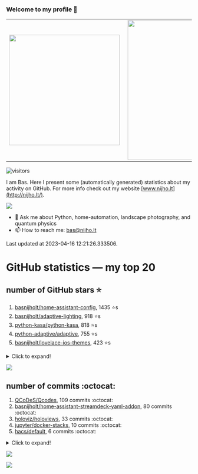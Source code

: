 ### Welcome to my profile 👋

<center>
  <table>
    <tr>
        <td><img width="300px" align="left" src="https://github-readme-stats.vercel.app/api/top-langs/?username=basnijholt&hide=TeX,Jupyter%20Notebook&layout=compact&theme=radical" /></td>
        <td><img align='right' src="https://github-readme-stats.vercel.app/api?username=basnijholt&show_icons=true&theme=radical" width="380"></td>
    </tr>
  </table>
</center>

![visitors](https://visitor-badge.glitch.me/badge?page_id=basnijholt.visitor-badge)

I am Bas. Here I present some (automatically generated) statistics about my activity on GitHub. For more info check out my website [www.nijho.lt](http://nijho.lt/).

![](https://www.nijho.lt/authors/admin/avatar_hu9e60e4b9bc120dfb6a666009f2878da6_182107_250x250_fill_q90_lanczos_center.jpg)

- 💬 Ask me about Python, home-automation, landscape photography, and quantum physics
- 📫 How to reach me: bas@nijho.lt

Last updated at 2023-04-16 12:21:26.333506.

# GitHub statistics — my top 20

## number of GitHub stars ⭐️

1. [basnijholt/home-assistant-config](https://github.com/basnijholt/home-assistant-config/), 1435 ⭐️s
2. [basnijholt/adaptive-lighting](https://github.com/basnijholt/adaptive-lighting/), 918 ⭐️s
3. [python-kasa/python-kasa](https://github.com/python-kasa/python-kasa/), 818 ⭐️s
4. [python-adaptive/adaptive](https://github.com/python-adaptive/adaptive/), 755 ⭐️s
5. [basnijholt/lovelace-ios-themes](https://github.com/basnijholt/lovelace-ios-themes/), 423 ⭐️s
<details><summary>Click to expand!</summary>

6. [basnijholt/lovelace-ios-dark-mode-theme](https://github.com/basnijholt/lovelace-ios-dark-mode-theme/), 407 ⭐️s
7. [basnijholt/miflora](https://github.com/basnijholt/miflora/), 359 ⭐️s
8. [topocm/topocm_content](https://github.com/topocm/topocm_content/), 237 ⭐️s
9. [basnijholt/home-assistant-streamdeck-yaml](https://github.com/basnijholt/home-assistant-streamdeck-yaml/), 96 ⭐️s
10. [basnijholt/home-assistant-macbook-touch-bar](https://github.com/basnijholt/home-assistant-macbook-touch-bar/), 91 ⭐️s
11. [kwant-project/kwant](https://github.com/kwant-project/kwant/), 69 ⭐️s
12. [basnijholt/home-assistant-streamdeck-yaml-addon](https://github.com/basnijholt/home-assistant-streamdeck-yaml-addon/), 38 ⭐️s
13. [basnijholt/aiokef](https://github.com/basnijholt/aiokef/), 28 ⭐️s
14. [basnijholt/markdown-code-runner](https://github.com/basnijholt/markdown-code-runner/), 25 ⭐️s
15. [basnijholt/thesis-cover](https://github.com/basnijholt/thesis-cover/), 24 ⭐️s
16. [basnijholt/instacron](https://github.com/basnijholt/instacron/), 19 ⭐️s
17. [basnijholt/adaptive-scheduler](https://github.com/basnijholt/adaptive-scheduler/), 14 ⭐️s
18. [basnijholt/addon-otmonitor](https://github.com/basnijholt/addon-otmonitor/), 12 ⭐️s
19. [kwant-project/kwant-tutorial-2016](https://github.com/kwant-project/kwant-tutorial-2016/), 12 ⭐️s
20. [basnijholt/thesis](https://github.com/basnijholt/thesis/), 11 ⭐️s

</details>

![](https://github.com/basnijholt/basnijholt/raw/main/stars_over_time.png)

## number of commits :octocat:

1. [QCoDeS/Qcodes](https://github.com/QCoDeS/Qcodes/), 109 commits :octocat:
2. [basnijholt/home-assistant-streamdeck-yaml-addon](https://github.com/basnijholt/home-assistant-streamdeck-yaml-addon/), 80 commits :octocat:
3. [holoviz/holoviews](https://github.com/holoviz/holoviews/), 33 commits :octocat:
4. [jupyter/docker-stacks](https://github.com/jupyter/docker-stacks/), 10 commits :octocat:
5. [hacs/default](https://github.com/hacs/default/), 6 commits :octocat:
<details><summary>Click to expand!</summary>

6. [basnijholt/majorana-nanowire-conductance](https://github.com/basnijholt/majorana-nanowire-conductance/), 0 commits :octocat:
7. [microsoft/azure-pipelines-agent](https://github.com/microsoft/azure-pipelines-agent/), 0 commits :octocat:
8. [python-adaptive/paper](https://github.com/python-adaptive/paper/), 0 commits :octocat:
9. [home-assistant/developers.home-assistant](https://github.com/home-assistant/developers.home-assistant/), 0 commits :octocat:
10. [ProjectMeniscus/pywebhdfs](https://github.com/ProjectMeniscus/pywebhdfs/), 0 commits :octocat:
11. [conda-forge/opencensus-feedstock](https://github.com/conda-forge/opencensus-feedstock/), 0 commits :octocat:
12. [sobolevn/git-secret](https://github.com/sobolevn/git-secret/), 0 commits :octocat:
13. [home-assistant/frontend](https://github.com/home-assistant/frontend/), 0 commits :octocat:
14. [astrojuanlu/fenics-recipes](https://github.com/astrojuanlu/fenics-recipes/), 0 commits :octocat:
15. [QCoDeS/broadbean](https://github.com/QCoDeS/broadbean/), 0 commits :octocat:
16. [basnijholt/cadnano-scripts](https://github.com/basnijholt/cadnano-scripts/), 0 commits :octocat:
17. [SchedMD/slurm](https://github.com/SchedMD/slurm/), 0 commits :octocat:
18. [basnijholt/lovelace-ios-light-mode-theme](https://github.com/basnijholt/lovelace-ios-light-mode-theme/), 0 commits :octocat:
19. [custom-components/pyscript](https://github.com/custom-components/pyscript/), 0 commits :octocat:
20. [jleben/bib-yaml](https://github.com/jleben/bib-yaml/), 0 commits :octocat:

</details>

![](https://github.com/basnijholt/basnijholt/raw/main/commits_per_hour.png)

![](https://github.com/basnijholt/basnijholt/raw/main/commits_per_weekday.png)

